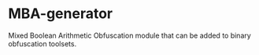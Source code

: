 # MBA-generator
Mixed Boolean Arithmetic Obfuscation module that can be added to binary obfuscation toolsets.
